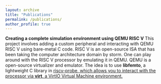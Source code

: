 ```yaml
---
layout: archive
title: "Publications"
permalink: /publications/
author_profile: true
---
```


**Creating a complete simulation environment using QEMU RISC V**
This project involves adding a custom peripheral and interacting with QEMU RISC V using bare-metal C code. RISC V is an open-source ISA that has been taking the computer architecture domain by storm. One can play around with the RISC V processor by emulating it in QEMU. QEMU is a open-source virtualizer and emulator. The idea is to use **libfemto**, a lightweight C library in <u><a href="https://github.com/axel-h/riscv-probe">riscv-probe</a>, which allows you to interact with the processor via **virt**, a VirtIO Virtual Machine environment. 

